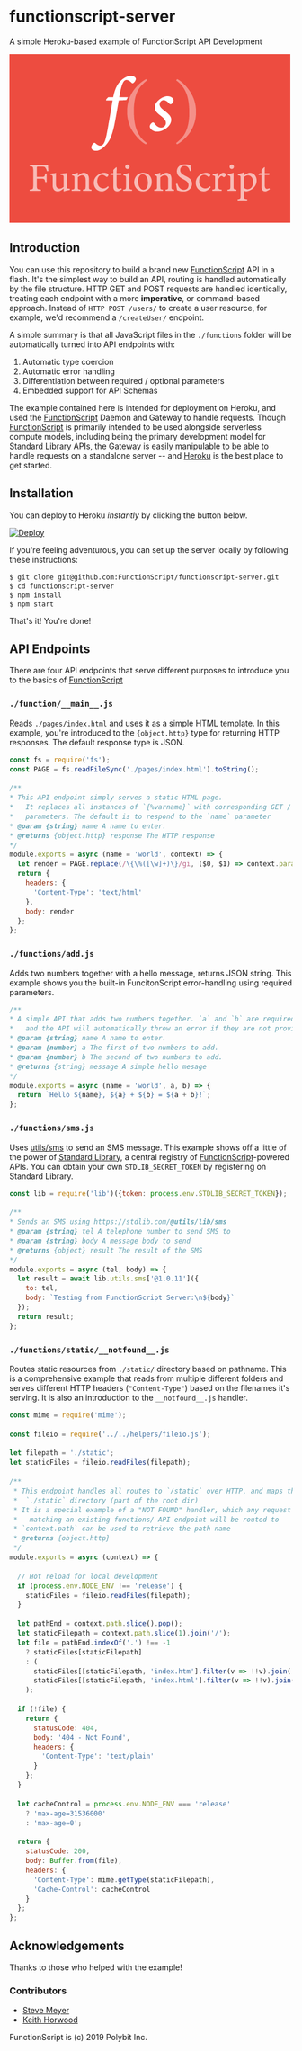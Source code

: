 # functionscript-server

A simple Heroku-based example of FunctionScript API Development

[![FunctionScript](./static/images/fs-wordmark.png)](https://github.com/FunctionScript/FunctionScript)

## Introduction

You can use this repository to build a brand new [FunctionScript](https://github.com/FunctionScript/FunctionScript)
API in a flash. It's the simplest way to build an API, routing is handled
automatically by the file structure. HTTP GET and POST requests are handled
identically, treating each endpoint with a more **imperative**, or command-based
approach. Instead of `HTTP POST /users/` to create a user resource, for example,
we'd recommend a `/createUser/` endpoint.

A simple summary is that all JavaScript files in the `./functions` folder will
be automatically turned into API endpoints with:

1. Automatic type coercion
2. Automatic error handling
3. Differentiation between required / optional parameters
4. Embedded support for API Schemas

The example contained here is intended for deployment on Heroku, and used the
[FunctionScript](https://github.com/FunctionScript/FunctionScript) Daemon and Gateway to handle requests.
Though [FunctionScript](https://github.com/FunctionScript/FunctionScript)
is primarily intended to be used alongside serverless compute models, including
being the primary development model for [Standard Library](https://stdlib.com) APIs,
the Gateway is easily manipulable to be able to handle requests on a standalone
server -- and [Heroku](https://heroku.com) is the best place to get started.

## Installation

You can deploy to Heroku *instantly* by clicking the button below.

[![Deploy](https://www.herokucdn.com/deploy/button.svg)](https://heroku.com/deploy)

If you're feeling adventurous, you can set up the server locally by following
these instructions:

```shell
$ git clone git@github.com:FunctionScript/functionscript-server.git
$ cd functionscript-server
$ npm install
$ npm start
```

That's it! You're done!


## API Endpoints

There are four API endpoints that serve different purposes to introduce
you to the basics of [FunctionScript](https://github.com/FunctionScript/FunctionScript)

### `./function/__main__.js`

Reads `./pages/index.html` and uses it as a simple HTML template. In this example,
you're introduced to the `{object.http}` type for returning HTTP responses. The
default response type is JSON.

```javascript
const fs = require('fs');
const PAGE = fs.readFileSync('./pages/index.html').toString();

/**
* This API endpoint simply serves a static HTML page.
*   It replaces all instances of `{%varname}` with corresponding GET / POST
*   parameters. The default is to respond to the `name` parameter
* @param {string} name A name to enter.
* @returns {object.http} response The HTTP response
*/
module.exports = async (name = 'world', context) => {
  let render = PAGE.replace(/\{\%([\w]+)\}/gi, ($0, $1) => context.params[$1]);
  return {
    headers: {
      'Content-Type': 'text/html'
    },
    body: render
  };
};
```

### `./functions/add.js`

Adds two numbers together with a hello message, returns JSON string. This example
shows you the built-in FuncitonScript error-handling using required parameters.

```javascript
/**
* A simple API that adds two numbers together. `a` and `b` are required parameters
*   and the API will automatically throw an error if they are not provided
* @param {string} name A name to enter.
* @param {number} a The first of two numbers to add.
* @param {number} b The second of two numbers to add.
* @returns {string} message A simple hello mesage
*/
module.exports = async (name = 'world', a, b) => {
  return `Hello ${name}, ${a} + ${b} = ${a + b}!`;
};
```

### `./functions/sms.js`

Uses [utils/sms](https://stdlib.com/@utils/lib/sms) to send an SMS message.
This example shows off a little of the power of [Standard Library](https://stdlib.com),
a central registry of [FunctionScript](https://github.com/FunctionScript/FunctionScript)-powered
APIs. You can obtain your own `STDLIB_SECRET_TOKEN` by registering on
Standard Library.

```javascript
const lib = require('lib')({token: process.env.STDLIB_SECRET_TOKEN});

/**
* Sends an SMS using https://stdlib.com/@utils/lib/sms
* @param {string} tel A telephone number to send SMS to
* @param {string} body A message body to send
* @returns {object} result The result of the SMS
*/
module.exports = async (tel, body) => {
  let result = await lib.utils.sms['@1.0.11']({
    to: tel,
    body: `Testing from FunctionScript Server:\n${body}`
  });
  return result;
};
```

### `./functions/static/__notfound__.js`

Routes static resources from `./static/` directory based on pathname. This
is a comprehensive example that reads from multiple different folders
and serves different HTTP headers (`"Content-Type"`) based on the filenames
it's serving. It is also an introduction to the `__notfound__.js` handler.

```javascript
const mime = require('mime');

const fileio = require('../../helpers/fileio.js');

let filepath = './static';
let staticFiles = fileio.readFiles(filepath);

/**
 * This endpoint handles all routes to `/static` over HTTP, and maps them to the
 *  `./static` directory (part of the root dir)
 * It is a special example of a "NOT FOUND" handler, which any request not
 *   matching an existing functions/ API endpoint will be routed to
 * `context.path` can be used to retrieve the path name
 * @returns {object.http}
 */
module.exports = async (context) => {

  // Hot reload for local development
  if (process.env.NODE_ENV !== 'release') {
    staticFiles = fileio.readFiles(filepath);
  }

  let pathEnd = context.path.slice().pop();
  let staticFilepath = context.path.slice(1).join('/');
  let file = pathEnd.indexOf('.') !== -1
    ? staticFiles[staticFilepath]
    : (
      staticFiles[[staticFilepath, 'index.htm'].filter(v => !!v).join('/')] ||
      staticFiles[[staticFilepath, 'index.html'].filter(v => !!v).join('/')]
    );

  if (!file) {
    return {
      statusCode: 404,
      body: '404 - Not Found',
      headers: {
        'Content-Type': 'text/plain'
      }
    };
  }

  let cacheControl = process.env.NODE_ENV === 'release'
    ? 'max-age=31536000'
    : 'max-age=0';

  return {
    statusCode: 200,
    body: Buffer.from(file),
    headers: {
      'Content-Type': mime.getType(staticFilepath),
      'Cache-Control': cacheControl
    }
  };
};
```

## Acknowledgements

Thanks to those who helped with the example!

### Contributors

- [Steve Meyer](https://twitter.com/notoriaga)
- [Keith Horwood](https://twitter.com/keithwhor)

FunctionScript is (c) 2019 Polybit Inc.
